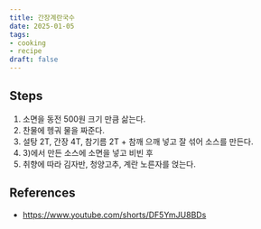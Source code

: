 ```yaml
---
title: 간장계란국수 
date: 2025-01-05
tags:
- cooking
- recipe
draft: false
---
```


## Steps
1. 소면을 동전 500원 크기 만큼 삶는다.
2. 찬물에 헹궈 물을 짜준다.
3. 설탕 2T, 간장 4T, 참기름 2T + 참깨 으깨 넣고 잘 섞어 소스를 만든다.
4. 3)에서 만든 소스에 소면을 넣고 비빈 후
5. 취향에 따라 김자반, 청양고추, 계란 노른자를 얹는다.


## References
- https://www.youtube.com/shorts/DF5YmJU8BDs